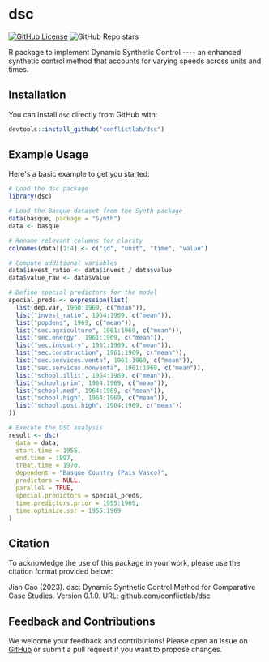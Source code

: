 # dsc

[![GitHub License](https://img.shields.io/github/license/conflictlab/dsc)](https://github.com/conflictlab/dsc/blob/main/LICENSE) 
![GitHub Repo stars](https://img.shields.io/github/stars/conflictlab/dsc?style=social) 

R package to implement Dynamic Synthetic Control ---- an enhanced synthetic control method that accounts for varying speeds across units and times.

## Installation

You can install `dsc` directly from GitHub with:

```R
devtools::install_github("conflictlab/dsc")
```

## Example Usage

Here's a basic example to get you started:

```R
# Load the dsc package
library(dsc)

# Load the Basque dataset from the Synth package
data(basque, package = "Synth")
data <- basque

# Rename relevant columns for clarity
colnames(data)[1:4] <- c("id", "unit", "time", "value")

# Compute additional variables
data$invest_ratio <- data$invest / data$value
data$value_raw <- data$value

# Define special predictors for the model
special_preds <- expression(list(
  list(dep.var, 1960:1969, c("mean")),
  list("invest_ratio", 1964:1969, c("mean")),
  list("popdens", 1969, c("mean")),
  list("sec.agriculture", 1961:1969, c("mean")),
  list("sec.energy", 1961:1969, c("mean")),
  list("sec.industry", 1961:1969, c("mean")),
  list("sec.construction", 1961:1969, c("mean")),
  list("sec.services.venta", 1961:1969, c("mean")),
  list("sec.services.nonventa", 1961:1969, c("mean")),
  list("school.illit", 1964:1969, c("mean")),
  list("school.prim", 1964:1969, c("mean")),
  list("school.med", 1964:1969, c("mean")),
  list("school.high", 1964:1969, c("mean")),
  list("school.post.high", 1964:1969, c("mean"))
))

# Execute the DSC analysis
result <- dsc(
  data = data,
  start.time = 1955,
  end.time = 1997,
  treat.time = 1970,
  dependent = "Basque Country (Pais Vasco)",
  predictors = NULL,
  parallel = TRUE,
  special.predictors = special_preds,
  time.predictors.prior = 1955:1969,
  time.optimize.ssr = 1955:1969
)
```

## Citation
To acknowledge the use of this package in your work, please use the citation format provided below:

Jian Cao (2023). dsc: Dynamic Synthetic Control Method for Comparative Case Studies. Version 0.1.0. URL: github.com/conflictlab/dsc




## Feedback and Contributions

We welcome your feedback and contributions! Please open an issue on [GitHub](https://github.com/conflictlab/dsc/issues) or submit a pull request if you want to propose changes.
